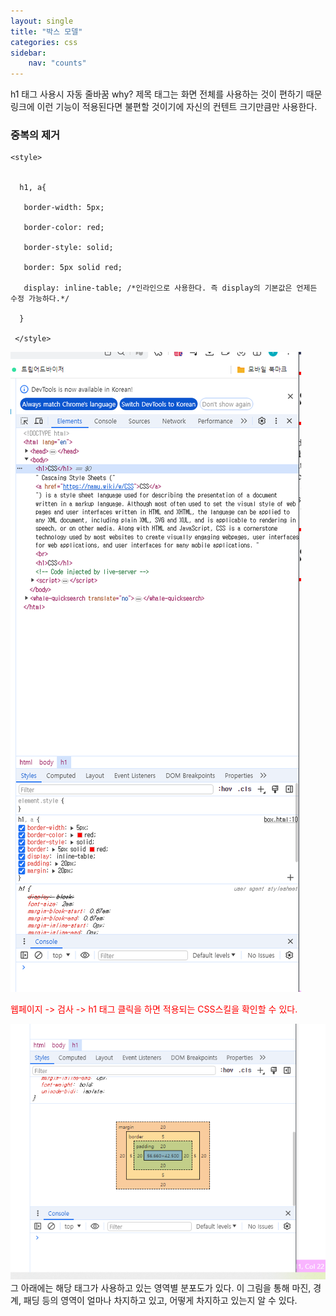 ```yaml
---
layout: single
title: "박스 모델"
categories: css
sidebar:
    nav: "counts"
---
```


h1 태그 사용시 자동 줄바꿈
why? 제목 태그는 화면 전체를 사용하는 것이 편하기 때문
링크에 이런 기능이 적용된다면 불편할 것이기에 자신의 컨텐트 크기만큼만 사용한다.
### 중복의 제거

```
<style>


  h1, a{

   border-width: 5px;

   border-color: red;

   border-style: solid;

   border: 5px solid red;

   display: inline-table; /*인라인으로 사용한다. 즉 display의 기본값은 언제든 수정 가능하다.*/

  }

 </style>
```

![/assets/images/2024-07-22-1.png](<../assets/images/2024-07-22-1.png>)

<span style="color:rgb(255, 0, 0)">웹페이지 -> 검사 -> h1 태그 클릭을 하면 적용되는 CSS스킬을 확인할 수 있다.</span> 

![/assets/images/2024-07-22-2.png](<../assets/images/2024-07-22-2.png>)
그 아래에는 해당 태그가 사용하고 있는 영역별 분포도가 있다.
이 그림을 통해 마진, 경계, 패딩 등의 영역이 얼마나 차지하고 있고, 어떻게 차지하고 있는지 알 수 있다.